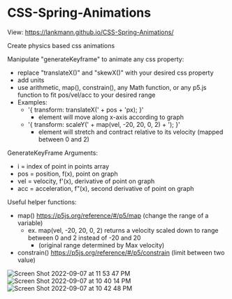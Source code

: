 # CSS-Spring-Animations
View:
https://lankmann.github.io/CSS-Spring-Animations/

Create physics based css animations

Manipulate "generateKeyframe" to animate any css property:

* replace "translateX()" and "skewX()" with your desired css property
* add units
* use arithmetic, map(), constrain(), any Math function, or any p5.js function to fit pos/vel/acc to your desired range
* Examples:
  * '{ transform: translateX(' + pos + 'px); }'
    * element will move along x-axis according to graph
  * '{ transform: scaleY(' + map(vel, -20, 20, 0, 2) + '); }'
    * element will stretch and contract relative to its velocity (mapped between 0 and 2)

GenerateKeyFrame Arguments:

* i = index of point in points array
* pos = position, f(x), point on graph
* vel = velocity, f'(x), derivative of point on graph
* acc = acceleration, f"(x), second derivative of point on graph

Useful helper functions:

* map() https://p5js.org/reference/#/p5/map (change the range of a variable) 
  * ex. map(vel, -20, 20, 0, 2) returns a velocity scaled down to range between 0 and 2 instead of -20 and 20
    * (original range determined by Max velocity)
* constrain() https://p5js.org/reference/#/p5/constrain (limit between two value)

![Screen Shot 2022-09-07 at 11 53 47 PM](https://user-images.githubusercontent.com/67165825/189054900-108b7e08-5b5c-4666-ba79-369e698a6fe1.png)
![Screen Shot 2022-09-07 at 10 40 14 PM](https://user-images.githubusercontent.com/67165825/189054721-3d510df3-28a3-4d83-a2a5-0d641dc4e2ef.png)
![Screen Shot 2022-09-07 at 10 42 48 PM](https://user-images.githubusercontent.com/67165825/189054763-7ee13820-19c1-42bf-a353-a9598e25255f.png)
